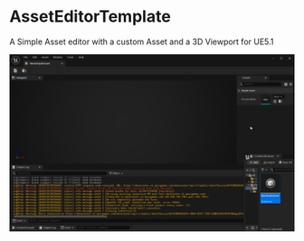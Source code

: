 # AssetEditorTemplate
A Simple Asset editor with a custom Asset and a 3D Viewport for UE5.1

![alt text](thumbnail.png?raw=true)
